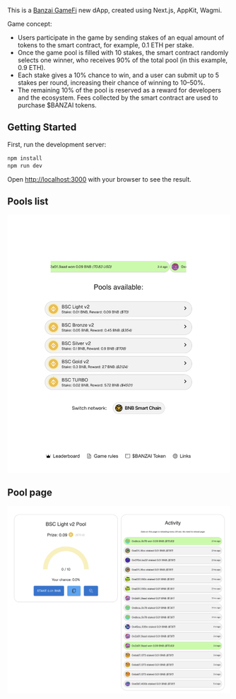 This is a [Banzai GameFi](https://banzai.meme) new dApp, created using Next.js, AppKit, Wagmi.

Game concept: 
* Users participate in the game by sending stakes of an equal amount of tokens to the smart contract, for example, 0.1 ETH per stake.
* Once the game pool is filled with 10 stakes, the smart contract randomly selects one winner, who receives 90% of the total pool (in this example, 0.9 ETH).
* Each stake gives a 10% chance to win, and a user can submit up to 5 stakes per round, increasing their chance of winning to 10–50%.
* The remaining 10% of the pool is reserved as a reward for developers and the ecosystem. Fees collected by the smart contract are used to purchase $BANZAI tokens.

## Getting Started

First, run the development server:

```bash
npm install
npm run dev

```

Open [http://localhost:3000](http://localhost:3000) with your browser to see the result.

## Pools list
![Screen](screenshots/pool_list.png)

## Pool page
![Screen](screenshots/pool_page.png)
